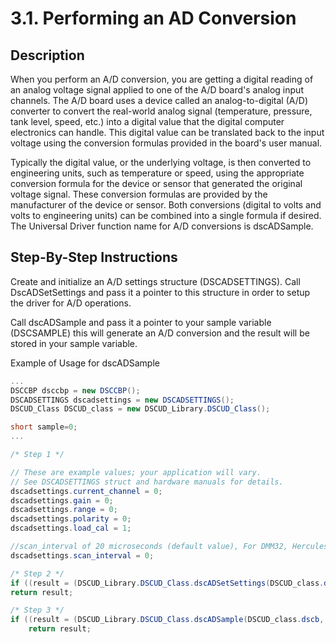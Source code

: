 # 3.1.	Performing an AD Conversion

## **Description**

When you perform an A/D conversion, you are getting a digital reading of an analog voltage signal applied to one of the A/D board's analog input channels. The A/D board uses a device called an analog-to-digital (A/D) converter to convert the real-world analog signal (temperature, pressure, tank level, speed, etc.) into a digital value that the digital computer electronics can handle. This digital value can be translated back to the input voltage using the conversion formulas provided in the board's user manual.

Typically the digital value, or the underlying voltage, is then converted to engineering units, such as temperature or speed, using the appropriate conversion formula for the device or sensor that generated the original voltage signal. These conversion formulas are provided by the manufacturer of the device or sensor. Both conversions (digital to volts and volts to engineering units) can be combined into a single formula if desired. The Universal Driver function name for A/D conversions is dscADSample.

## **Step-By-Step Instructions**

Create and initialize an A/D settings structure (DSCADSETTINGS). Call DscADSetSettings and pass it a pointer to this structure in order to setup the driver for A/D operations.

Call dscADSample and pass it a pointer to your sample variable (DSCSAMPLE) this will generate an A/D conversion and the result will be stored in your sample variable.

Example of Usage for dscADSample

```csharp
...
DSCCBP dsccbp = new DSCCBP(); 
DSCADSETTINGS dscadsettings = new DSCADSETTINGS();
DSCUD_Class DSCUD_class = new DSCUD_Library.DSCUD_Class();

short sample=0;
...

/* Step 1 */

// These are example values; your application will vary.
// See DSCADSETTINGS struct and hardware manuals for details.
dscadsettings.current_channel = 0;
dscadsettings.gain = 0;
dscadsettings.range = 0;
dscadsettings.polarity = 0;
dscadsettings.load_cal = 1;

//scan_interval of 20 microseconds (default value), For DMM32, Hercules, DMM48
dscadsettings.scan_interval = 0; 

/* Step 2 */
if ((result = (DSCUD_Library.DSCUD_Class.dscADSetSettings(DSCUD_class.dscb, ref dscadsettings) ) != DSCUD_class.DE_NONE)
return result;

/* Step 3 */
if ((result = (DSCUD_Library.DSCUD_Class.dscADSample(DSCUD_class.dscb, ref sample) ) != DSCUD_class.DE_NONE)
    return result;

```
